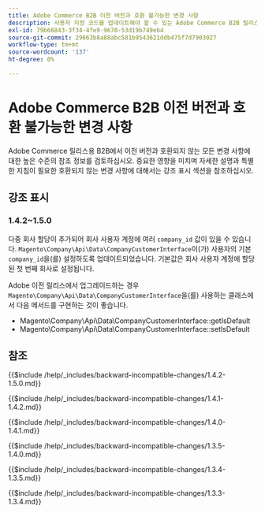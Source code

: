 ```yaml
---
title: Adobe Commerce B2B 이전 버전과 호환 불가능한 변경 사항
description: 사용자 지정 코드를 업데이트해야 할 수 있는 Adobe Commerce B2B 릴리스의 변경 사항에 대해 알아봅니다.
exl-id: 79b66843-3f34-4fe9-9670-53d19b749eb4
source-git-commit: 29663b8a88abc581b9543621ddb475f7d7903027
workflow-type: tm+mt
source-wordcount: '137'
ht-degree: 0%

---
```


# Adobe Commerce B2B 이전 버전과 호환 불가능한 변경 사항

Adobe Commerce 릴리스용 B2B에서 이전 버전과 호환되지 않는 모든 변경 사항에 대한 높은 수준의 참조 정보를 검토하십시오. 중요한 영향을 미치며 자세한 설명과 특별한 지침이 필요한 호환되지 않는 변경 사항에 대해서는 강조 표시 섹션을 참조하십시오.

## 강조 표시

### 1.4.2~1.5.0

다중 회사 할당이 추가되어 회사 사용자 계정에 여러 `company_id` 값이 있을 수 있습니다. `Magento\Company\Api\Data\CompanyCustomerInterface`이(가) 사용자의 기본 `company_id`을(를) 설정하도록 업데이트되었습니다. 기본값은 회사 사용자 계정에 할당된 첫 번째 회사로 설정됩니다.

Adobe 이전 릴리스에서 업그레이드하는 경우 `Magento\Company\Api\Data\CompanyCustomerInterface`을(를) 사용하는 클래스에서 다음 메서드를 구현하는 것이 좋습니다.

- Magento\Company\Api\Data\CompanyCustomerInterface::getIsDefault
- Magento\Company\Api\Data\CompanyCustomerInterface::setIsDefault

## 참조

{{$include /help/_includes/backward-incompatible-changes/1.4.2-1.5.0.md}}

{{$include /help/_includes/backward-incompatible-changes/1.4.1-1.4.2.md}}

{{$include /help/_includes/backward-incompatible-changes/1.4.0-1.4.1.md}}

{{$include /help/_includes/backward-incompatible-changes/1.3.5-1.4.0.md}}

{{$include /help/_includes/backward-incompatible-changes/1.3.4-1.3.5.md}}

{{$include /help/_includes/backward-incompatible-changes/1.3.3-1.3.4.md}}
